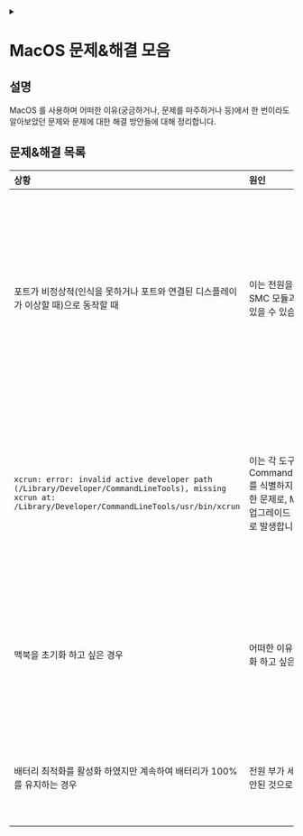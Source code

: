 <link rel="stylesheet" type="text/css" href="/css/header.css">
<link rel="stylesheet" type="text/css" href="/css/bootstrap/5.3.0-alpha1/bootstrap.css">
<div class="sticky-top bg-white pt-1 pb-2" id="header-div-max"></div>
<details id="display-none"><summary></summary>
  <script src="/js/header.js" defer="defer"></script>
  <script src="/js/table/numbering.js" defer="defer"></script>
  <script src="/js/bootstrap/5.3.0-alpha1/bootstrap.bundle.js" defer="defer"></script>
</details>

# MacOS 문제&해결 모음

## 설명

MacOS 를 사용하며 어떠한 이유(궁금하거나, 문제를 마주하거나 등)에서 한 번이라도 알아보았던 문제와 문제에 대한 해결 방안들에 대해 정리합니다.

## 문제&해결 목록

| 상황 | 원인 | 해결방안 | 비고 |
| :--- | :--- | :--- | :--- |
| 포트가 비정상적(인식을 못하거나 포트와 연결된 디스플레이가 이상할 때)으로 동작할 때 | 이는 전원을 관리하는 SMC 모듈과 관련이 있을 수 있습니다. | SMC 초기화를 수행한다. <br> 1. 전원을 끈다. <br>2. 어댑터 꽂힌 상태로 `control` + `option` + `shift(right)` 을 7초 누른다. (전원이 켜짐) <br>3. 위 세개의 키를 누르고 있는 상태에서 전원 버튼을 추가로 눌르고 7초 누른다. (전원 버튼 누르자마자 꺼짐)<br>4. 동시에 모든 키를 뗀다. <br>5. 기다리면 맥북이 켜진다. | 종종 운영체제 업데이트를 한 경우 발생합니다. |
| `xcrun: error: invalid active developer path (/Library/Developer/CommandLineTools), missing xcrun at: /Library/Developer/CommandLineTools/usr/bin/xcrun` | 이는 각 도구들이 CommandLineTools를 식별하지 못해 발생한 문제로, MacOS 를 업그레이드 한 경우 주로 발생합니다. | `xcode-select --install` 를 사용하여 CommandLineTools 를 설치하면 해소됩니다. | MacOS 를 업그레이드 한 이후 git, make, gcc 등과 같은 명령어를 사용하는 경우 만날 수 있습니다. |
| 맥북을 초기화 하고 싶은 경우 | 어떠한 이유에서 초기화 하고 싶은 경우 | 전원을 껐다가 키자마자 `command` + `R` 를 누르고 있다가 apple logo 또는 다른 이미지가 나타나면 뗀다. | NVRAM 재설정을 위해선 켠 후 즉시 `option` + `command` + `p` + `r` 을 동시에 20초 누른다. |
| 배터리 최적화를 활성화 하였지만 계속하여 배터리가 100% 를 유지하는 경우 | 전원 부가 세팅이 잘 안된 것으로 보인다. | 1. 배터리 최적화 활성화를 끈다. <br>2. SMC 초기화를 수행한다. <br>3. 배터리 최적화 활성화를 다시 켠다. <br> | 그럼 배터리가 100% 에서 80% 로 다운된다. |

